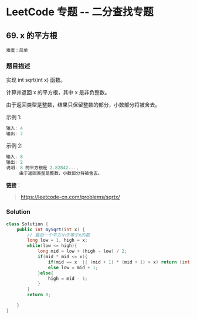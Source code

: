 # LeetCode 专题 -- 二分查找专题

## 69. x 的平方根

`难度：简单`

### 题目描述

实现 int sqrt(int x) 函数。

计算并返回 x 的平方根，其中 x 是非负整数。

由于返回类型是整数，结果只保留整数的部分，小数部分将被舍去。

示例 1:

```matlab
输入: 4
输出: 2
```

示例 2:

```matlab
输入: 8
输出: 2
说明: 8 的平方根是 2.82842...,
     由于返回类型是整数，小数部分将被舍去。
```

**链接**：
> <https://leetcode-cn.com/problems/sqrtx/>

### Solution

```java
class Solution {
    public int mySqrt(int x) {
        // 最后一个平方小于等于x的数
        long low = 1, high = x;
        while(low <= high){
            long mid = low + (high - low) / 2;
            if(mid * mid <= x){
                if(mid == x  || (mid + 1) * (mid + 1) > x) return (int)mid;
                else low = mid + 1;
            }else{
                high = mid - 1;
            }
        }
        return 0;

    }
}
```